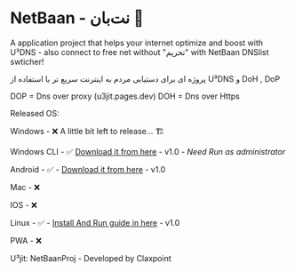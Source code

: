 # NetBaan - نت‌بان 📡
A application project that helps your internet optimize and boost with U³DNS - also connect to free net without "تحریم" with NetBaan DNSlist swticher!

پروژه ای برای دستیابی مردم به اینترنت سریع تر با استفاده از U³DNS و DoH , DoP

DOP = Dns over proxy (u3jit.pages.dev)
DOH = Dns over Https

Released OS:



Windows - ❌ A little bit left to release... 🏗


Windows CLI - ✅ [Download it from here](https://github.com/claxpoint/netbaan/releases/download/UPD-v1.0/NetBaanV1_WinCLI.bat) - v1.0 - *Need Run as administrator*


Android - ✅ - [Download it from here](https://github.com/claxpoint/netbaan/releases/download/UPD-v1.0/NetBaanV1_Universal.apk) - v1.0


Mac - ❌


IOS - ❌


Linux - ✅ - [Install And Run guide in here](https://github.com/claxpoint/netbaan/blob/master/LINUX.md) - v1.0


PWA - ❌

U³jit: NetBaanProj - Developed by Claxpoint
